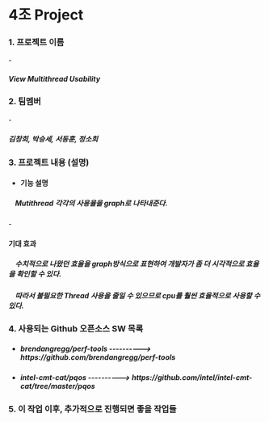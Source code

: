 # 4조 Project
<H3>1. 프로젝트 이름</H3>
- <H5>View Multithread Usability</H5>

<H3>2. 팀멤버</H3>
- <H5>김창희, 박승세, 서동훈, 정소희</H5>

<H3>3. 프로젝트 내용 (설명)</H3>

- <H4>기능 설명</H4>
<H5>&nbsp;&nbsp;&nbsp;&nbsp;Mutithread 각각의 사용율을 graph로 나타내준다.</H5>
- <H4>기대 효과</H4>
<H5>&nbsp;&nbsp;&nbsp;&nbsp;수치적으로 나왔던 효율을 graph방식으로 표현하여 개발자가 좀 더 시각적으로 효율을 확인할 수 있다. 
<H5>&nbsp;&nbsp;&nbsp;&nbsp;따라서 불필요한 Thread 사용을 줄일 수 있으므로 cpu를 훨씬 효율적으로 사용할 수 있다.



<H3>4. 사용되는 Github 오픈소스 SW 목록</H3>

- <H5> brendangregg/perf-tools ----------> https://github.com/brendangregg/perf-tools
- <H5> intel-cmt-cat/pqos ----------> https://github.com/intel/intel-cmt-cat/tree/master/pqos

<H3>5. 이 작업 이후, 추가적으로 진행되면 좋을 작업들</H3>
